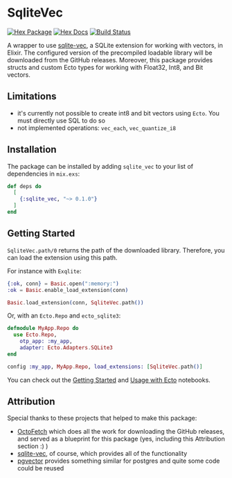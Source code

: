 # SqliteVec

[![Hex Package](https://img.shields.io/hexpm/v/sqlite_vec.svg?style=for-the-badge)](https://hex.pm/packages/sqlite_vec)
[![Hex Docs](https://img.shields.io/badge/hex-docs-blue.svg?style=for-the-badge)](https://hexdocs.pm/sqlite_vec)
[![Build Status](https://img.shields.io/github/actions/workflow/status/joelpaulkoch/sqlite_vec/ci.yml?label=Build%20Status&style=for-the-badge&branch=main)](https://github.com/joelpaulkoch/sqlite_vec/actions)

A wrapper to use [sqlite-vec](https://github.com/asg017/sqlite-vec), a SQLite extension for working with vectors, in Elixir.
The configured version of the precompiled loadable library will be downloaded from the GitHub releases.
Moreover, this package provides structs and custom Ecto types for working with Float32, Int8, and Bit vectors.

## Limitations
- it's currently not possible to create int8 and bit vectors using `Ecto`. You must directly use SQL to do so
- not implemented operations: `vec_each`, `vec_quantize_i8`

## Installation

The package can be installed by adding `sqlite_vec` to your list of dependencies in `mix.exs`:

```elixir
def deps do
  [
    {:sqlite_vec, "~> 0.1.0"}
  ]
end
```

## Getting Started

`SqliteVec.path/0` returns the path of the downloaded library.
Therefore, you can load the extension using this path.

For instance with `Exqlite`:
```elixir
{:ok, conn} = Basic.open(":memory:")
:ok = Basic.enable_load_extension(conn)

Basic.load_extension(conn, SqliteVec.path())
```

Or, with an `Ecto.Repo` and `ecto_sqlite3`:

```elixir
defmodule MyApp.Repo do
  use Ecto.Repo,
    otp_app: :my_app,
    adapter: Ecto.Adapters.SQLite3
end

config :my_app, MyApp.Repo, load_extensions: [SqliteVec.path()]
```

You can check out the [Getting Started](notebooks/getting_started.livemd) and [Usage with Ecto](notebooks/usage_with_ecto.livemd) notebooks.

## Attribution

Special thanks to these projects that helped to make this package:

- [OctoFetch](https://hexdocs.pm/octo_fetch/readme.html) which does all the work for downloading the GitHub releases, and served as a blueprint for this package (yes, including this Attribution section :) )
- [sqlite-vec](https://github.com/asg017/sqlite-vec), of course, which provides all of the functionality
- [pgvector](https://hexdocs.pm/pgvector/readme.html) provides something similar for postgres and quite some code could be reused
